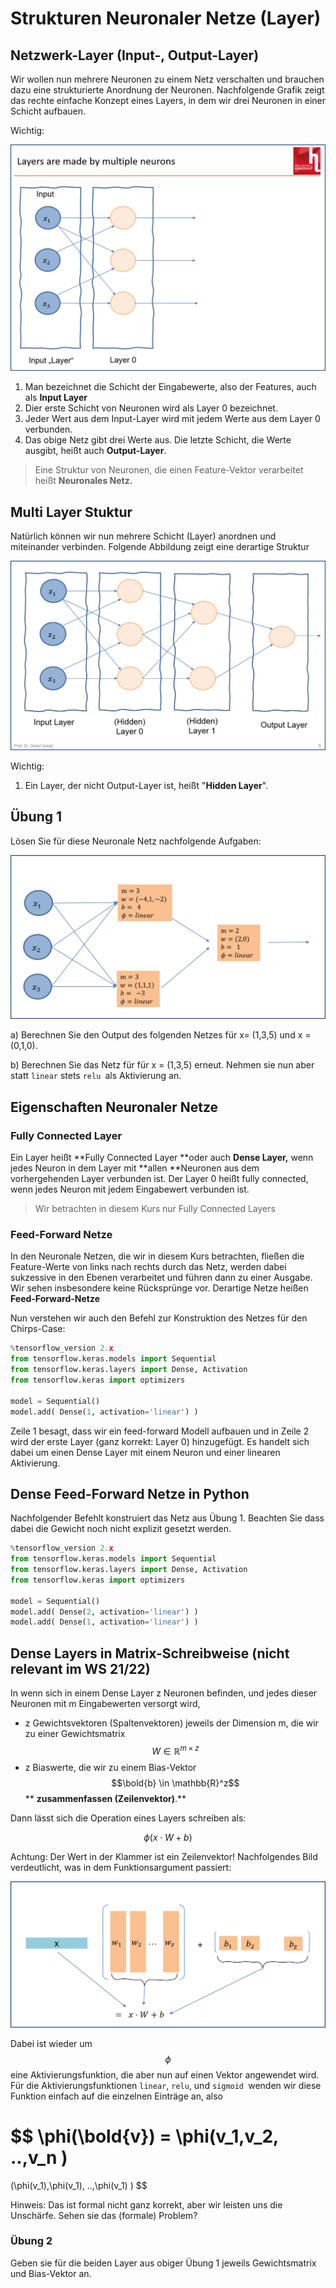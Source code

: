 # Strukturen Neuronaler Netze (Layer)

## Netzwerk-Layer (Input-, Output-Layer)

Wir wollen nun mehrere Neuronen zu einem Netz verschalten und brauchen dazu eine strukturierte Anordnung der Neuronen. Nachfolgende Grafik zeigt das rechte einfache Konzept eines Layers, in dem wir  drei Neuronen in einer Schicht aufbauen. 

Wichtig:

![](<./assets/image (151).png>)

1. Man bezeichnet die Schicht der Eingabewerte, also der Features, auch als **Input Layer**
2. Dier erste Schicht von Neuronen wird als Layer 0 bezeichnet.
3. Jeder Wert aus dem Input-Layer wird mit jedem Werte aus dem Layer 0 verbunden. 
4. Das obige Netz gibt drei Werte aus. Die letzte Schicht, die Werte ausgibt, heißt auch **Output-Layer**.

> Eine Struktur von Neuronen, die einen Feature-Vektor verarbeitet heißt **Neuronales Netz.**

##  Multi Layer Stuktur

Natürlich können wir nun mehrere Schicht (Layer) anordnen und miteinander verbinden. Folgende Abbildung zeigt eine derartige Struktur

![](<./assets/image (156).png>)

Wichtig:

1. Ein Layer, der nicht Output-Layer ist, heißt "**Hidden Layer**".

## Übung 1

Lösen Sie für diese Neuronale Netz nachfolgende Aufgaben:

![](<./assets/image (146).png>)

a)  Berechnen Sie den Output des folgenden Netzes für x= (1,3,5) und x = (0,1,0).

b) Berechnen Sie das Netz für für x = (1,3,5) erneut. Nehmen sie nun aber statt `linear` stets `relu `als Aktivierung an.

## Eigenschaften Neuronaler Netze

### Fully Connected Layer

Ein Layer heißt **Fully Connected Layer **oder auch **Dense Layer,** wenn jedes Neuron in dem Layer mit **allen **Neuronen aus dem vorhergehenden Layer verbunden ist. Der Layer 0 heißt fully connected, wenn jedes Neuron mit jedem Eingabewert verbunden ist. 

> Wir betrachten in diesem Kurs nur Fully Connected Layers

### Feed-Forward Netze

In den Neuronale Netzen, die wir in diesem Kurs betrachten, fließen die Feature-Werte von links nach rechts durch das Netz, werden dabei sukzessive in den Ebenen verarbeitet und führen dann zu einer Ausgabe. Wir sehen insbesondere keine Rücksprünge vor. Derartige Netze heißen **Feed-Forward-Netze**

Nun verstehen wir auch den Befehl zur Konstruktion des Netzes für den Chirps-Case:

```python
%tensorflow_version 2.x
from tensorflow.keras.models import Sequential
from tensorflow.keras.layers import Dense, Activation
from tensorflow.keras import optimizers

model = Sequential()
model.add( Dense(1, activation='linear') )
```

Zeile 1 besagt, dass wir ein feed-forward Modell aufbauen und in Zeile 2 wird der erste Layer (ganz korrekt: Layer 0) hinzugefügt. Es handelt sich dabei um einen Dense Layer mit  einem Neuron und einer linearen Aktivierung.

## Dense Feed-Forward Netze in Python

Nachfolgender Befehlt konstruiert das Netz aus Übung 1. Beachten Sie dass dabei die Gewicht noch nicht explizit gesetzt werden.

```python
%tensorflow_version 2.x
from tensorflow.keras.models import Sequential
from tensorflow.keras.layers import Dense, Activation
from tensorflow.keras import optimizers

model = Sequential()
model.add( Dense(2, activation='linear') )
model.add( Dense(1, activation='linear') )
```



## Dense Layers in Matrix-Schreibweise (nicht relevant im WS 21/22)

In wenn sich in einem Dense Layer z Neuronen befinden, und jedes dieser Neuronen mit m Eingabewerten versorgt wird,  

* z Gewichtsvektoren (Spaltenvektoren) jeweils der Dimension m, die wir zu einer Gewichtsmatrix $$W \in \mathbb{R}^{m \times z}$$ 
* z Biaswerte, die wir zu einem Bias-Vektor $$\bold{b} \in \mathbb{R}^z$$** **zusammenfassen (Zeilenvektor)**.** 

Dann lässt sich die Operation eines Layers schreiben als:

$$
\phi(x\cdot W+b)
$$

Achtung: Der Wert in der Klammer ist ein Zeilenvektor! Nachfolgendes Bild verdeutlicht, was in dem Funktionsargument passiert:

![](<./assets/image (152).png>)



Dabei ist wieder um $$\phi$$ eine Aktivierungsfunktion, die aber nun auf einen Vektor angewendet wird.  Für die Aktivierungsfunktionen `linear`, `relu`, und `sigmoid `wenden wir diese Funktion einfach auf die einzelnen Einträge an, also  

$$
\phi(\bold{v}) = 
\phi(v_1,v_2, ..,v_n )
=
(\phi(v_1),\phi(v_1), ..,\phi(v_1) )
$$

Hinweis: Das ist formal nicht ganz korrekt, aber wir leisten uns die Unschärfe. Sehen sie das (formale) Problem?

### Übung 2

Geben sie für die beiden Layer aus obiger Übung 1  jeweils Gewichtsmatrix und Bias-Vektor an.


